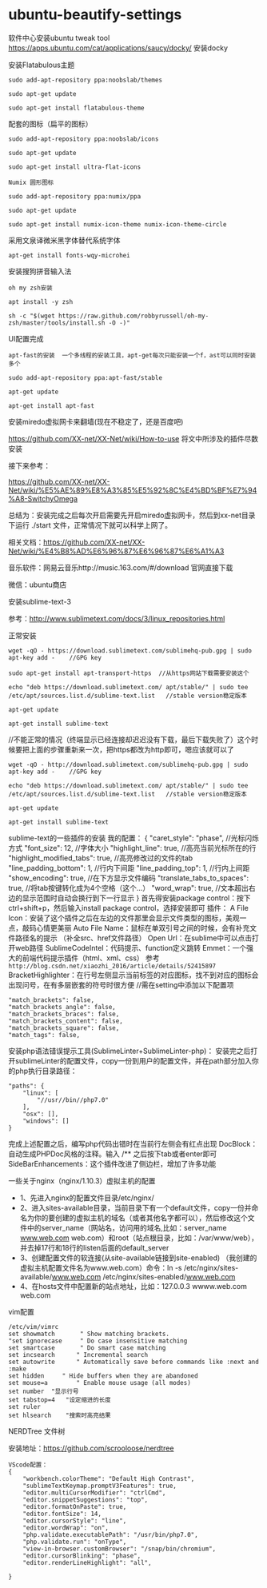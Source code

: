 # ubuntu-beautify-settings

软件中心安装ubuntu tweak tool
https://apps.ubuntu.com/cat/applications/saucy/docky/  安装docky

安装Flatabulous主题

```
sudo add-apt-repository ppa:noobslab/themes

sudo apt-get update

sudo apt-get install flatabulous-theme
```

配套的图标（扁平的图标）

```
sudo add-apt-repository ppa:noobslab/icons

sudo apt-get update

sudo apt-get install ultra-flat-icons

Numix 圆形图标

sudo add-apt-repository ppa:numix/ppa

sudo apt-get update

sudo apt-get install numix-icon-theme numix-icon-theme-circle
```

采用文泉译微米黑字体替代系统字体

```
apt-get install fonts-wqy-microhei
```

安装搜狗拼音输入法

```
oh my zsh安装

apt install -y zsh

sh -c "$(wget https://raw.github.com/robbyrussell/oh-my-zsh/master/tools/install.sh -O -)"
```

UI配置完成

```
apt-fast的安装  一个多线程的安装工具，apt-get每次只能安装一个f，ast可以同时安装多个

sudo add-apt-repository ppa:apt-fast/stable

apt-get update

apt-get install apt-fast
```

安装miredo虚拟网卡来翻墙(现在不稳定了，还是百度吧)

https://github.com/XX-net/XX-Net/wiki/How-to-use  将文中所涉及的插件尽数安装

接下来参考：

https://github.com/XX-net/XX-Net/wiki/%E5%AE%89%E8%A3%85%E5%92%8C%E4%BD%BF%E7%94%A8-SwitchyOmega

总结为：安装完成之后每次开启需要先开启miredo虚拟网卡，然后到xx-net目录下运行 ./start 文件，正常情况下就可以科学上网了。

相关文档：https://github.com/XX-net/XX-Net/wiki/%E4%B8%AD%E6%96%87%E6%96%87%E6%A1%A3

音乐软件：网易云音乐http://music.163.com/#/download  官网直接下载

微信：ubuntu商店

安装sublime-text-3

参考：http://www.sublimetext.com/docs/3/linux_repositories.html

正常安装

```
wget -qO - https://download.sublimetext.com/sublimehq-pub.gpg | sudo apt-key add -    //GPG key

sudo apt-get install apt-transport-https  //从https网站下载需要安装这个

echo "deb https://download.sublimetext.com/ apt/stable/" | sudo tee /etc/apt/sources.list.d/sublime-text.list   //stable version稳定版本

apt-get update

apt-get install sublime-text
```

//不能正常的情况（终端显示已经连接却迟迟没有下载，最后下载失败了）这个时候要把上面的步骤重新来一次，把https都改为http即可，嗯应该就可以了

```
wget -qO - http://download.sublimetext.com/sublimehq-pub.gpg | sudo apt-key add -    //GPG key

echo "deb https://download.sublimetext.com/ apt/stable/" | sudo tee /etc/apt/sources.list.d/sublime-text.list   //stable version稳定版本

apt-get update

apt-get install sublime-text
```

sublime-text的一些插件的安装
我的配置：
{
    "caret_style": "phase",  //光标闪烁方式
    "font_size": 12,  //字体大小
    "highlight_line": true,  //高亮当前光标所在的行
    "highlight_modified_tabs": true,   //高亮修改过的文件的tab
    "line_padding_bottom": 1,  //行内下间距
    "line_padding_top": 1,  //行内上间距
    "show_encoding": true,  //在下方显示文件编码
    "translate_tabs_to_spaces": true,  //将tab按键转化成为4个空格（这个...）
    "word_wrap": true,  //文本超出右边的显示范围时自动会换行到下一行显示
}
首先得安装package control：按下ctrl+shift+p，然后输入install package control，选择安装即可
插件：
A File Icon：安装了这个插件之后在左边的文件那里会显示文件类型的图标，美观一点，敲码心情更美丽
Auto File Name：鼠标在单双引号之间的时候，会有补充文件路径名的提示 （补全src、href文件路径）
Open Url：在sublime中可以点击打开web路径
SublimeCodeIntel：代码提示、function定义跳转
Emmet：一个强大的前端代码提示插件（html、xml、css）  参考 `http://blog.csdn.net/xiaozhi_2016/article/details/52415897`
BracketHighlighter：在行号左侧显示当前标签的对应图标，找不到对应的图标会出现问号，在有多层嵌套的符号时很方便
//需在setting中添加以下配置项

```
"match_brackets": false,
"match_brackets_angle": false,
"match_brackets_braces": false,
"match_brackets_content": false,
"match_brackets_square": false,
"match_tags": false,
```

安装php语法错误提示工具(SublimeLinter+SublimeLinter-php)：
安装完之后打开sublimeLinter的配置文件，copy一份到用户的配置文件，并在path部分加入你的php执行目录路径：

```
"paths": {
    "linux": [
        "//usr//bin//php7.0"
    ],
    "osx": [],
    "windows": []
}
```
完成上述配置之后，编写php代码出错时在当前行左侧会有红点出现
DocBlock：自动生成PHPDoc风格的注释。输入  /**   之后按下tab或者enter即可
SideBarEnhancements：这个插件改进了侧边栏，增加了许多功能


一些关于nginx（nginx/1.10.3）虚拟主机的配置
- 1、先进入nginx的配置文件目录/etc/nginx/
- 2、进入sites-available目录，当前目录下有一个default文件，copy一份并命名为你的要创建的虚拟主机的域名（或者其他名字都可以），然后修改这个文件中的server_name（网站名，访问用的域名,比如：server_name www.web.com web.com）和root（站点根目录，比如：/var/www/web），并去掉17行和18行的listen后面的default_server
- 3、创建配置文件的软连接(从site-available链接到site-enabled)  （我创建的虚拟主机配置文件名为www.web.com）命令：ln -s /etc/nginx/sites-available/www.web.com /etc/nginx/sites-enabled/www.web.com
- 4、在hosts文件中配置新的站点地址，比如：127.0.0.3 wwww.web.com web.com

vim配置

```
/etc/vim/vimrc
set showmatch       " Show matching brackets.
"set ignorecase     " Do case insensitive matching
set smartcase       " Do smart case matching
set incsearch      " Incremental search
set autowrite      " Automatically save before commands like :next and :make
set hidden     " Hide buffers when they are abandoned
set mouse=a        " Enable mouse usage (all modes)
set number	"显示行号
set tabstop=4   "设定缩进的长度  
set ruler
set hlsearch    "搜索时高亮结果
```

NERDTree 文件树

安装地址：https://github.com/scrooloose/nerdtree

```
VScode配置：
{
    "workbench.colorTheme": "Default High Contrast",
    "sublimeTextKeymap.promptV3Features": true,
    "editor.multiCursorModifier": "ctrlCmd",
    "editor.snippetSuggestions": "top",
    "editor.formatOnPaste": true,
    "editor.fontSize": 14,    
    "editor.cursorStyle": "line",
    "editor.wordWrap": "on",
    "php.validate.executablePath": "/usr/bin/php7.0",
    "php.validate.run": "onType",
    "view-in-browser.customBrowser": "/snap/bin/chromium",
    "editor.cursorBlinking": "phase",
    "editor.renderLineHighlight": "all",
    
}
```
